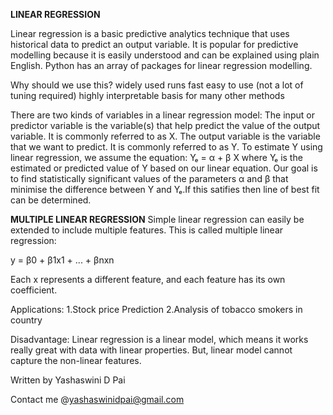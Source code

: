 <b>LINEAR REGRESSION</b>

Linear regression is a basic predictive analytics technique that uses historical data to predict an output variable. It is popular for predictive modelling because it is easily understood and can be explained using plain English.
Python has an array of packages for linear regression modelling.

Why should we use this?
 widely used
 runs fast
 easy to use (not a lot of tuning required)
 highly interpretable
 basis for many other methods


There are two kinds of variables in a linear regression model:
The input or predictor variable is the variable(s) that help predict the value of the output variable. It is commonly referred to as X.
The output variable is the variable that we want to predict. It is commonly referred to as Y.
To estimate Y using linear regression, we assume the equation:
Yₑ = α + β X
where Yₑ is the estimated or predicted value of Y based on our linear equation.
Our goal is to find statistically significant values of the parameters α and β that minimise the difference between Y and Yₑ.If this satifies then line of best fit can be determined.
 
<b>MULTIPLE LINEAR REGRESSION</b>
Simple linear regression can easily be extended to include multiple features. This is called multiple linear regression:

y = β0 + β1x1 + ... + βnxn

Each x represents a different feature, and each feature has its own coefficient. 

Applications:
1.Stock price Prediction
2.Analysis of tobacco smokers in country

Disadvantage:
Linear regression is a linear model, which means it works really great with data with linear properties. But, linear model cannot capture the non-linear features.




Written by Yashaswini D Pai 

Contact me @yashaswinidpai@gmail.com
